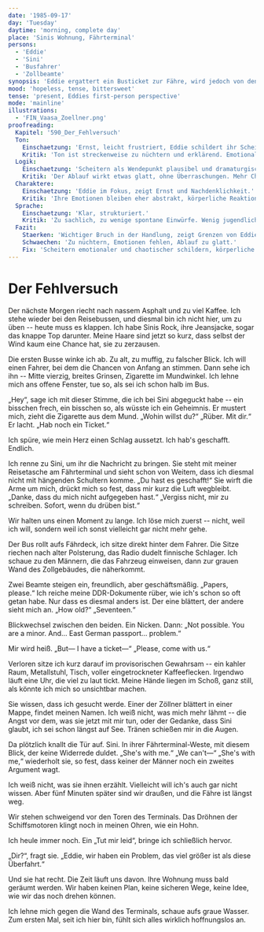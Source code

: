 ```yaml
---
date: '1985-09-17'
day: 'Tuesday'
daytime: 'morning, complete day'
place: 'Sinis Wohnung, Fährterminal'
persons:
  - 'Eddie'
  - 'Sini'
  - 'Busfahrer'
  - 'Zollbeamte'
synopsis: 'Eddie ergattert ein Busticket zur Fähre, wird jedoch von den Zöllnern wegen ihres Alters aufgehalten. Sini greift ein, rettet sie, doch die Fähre ist bereits weg. Beide stehen ratlos vor neuen Problemen.'
mood: 'hopeless, tense, bittersweet'
tense: 'present, Eddies first-person perspective'
mode: 'mainline'
illustrations:
  - 'FIN_Vaasa_Zoellner.png'
proofreading:
  Kapitel: '590_Der_Fehlversuch'
  Ton:
    Einschaetzung: 'Ernst, leicht frustriert, Eddie schildert ihr Scheitern.'
    Kritik: 'Ton ist streckenweise zu nüchtern und erklärend. Emotionale Wucht des Scheiterns kommt nicht stark genug durch.'
  Logik:
    Einschaetzung: 'Scheitern als Wendepunkt plausibel und dramaturgisch sinnvoll.'
    Kritik: 'Der Ablauf wirkt etwas glatt, ohne Überraschungen. Mehr Chaos oder Peinlichkeit würde realistischer wirken.'
  Charaktere:
    Einschaetzung: 'Eddie im Fokus, zeigt Ernst und Nachdenklichkeit.'
    Kritik: 'Ihre Emotionen bleiben eher abstrakt, körperliche Reaktionen (Wut, Tränen, Trotz) fehlen. Nebenfiguren bleiben Randerscheinungen.'
  Sprache:
    Einschaetzung: 'Klar, strukturiert.'
    Kritik: 'Zu sachlich, zu wenige spontane Einwürfe. Wenig jugendliche Direktheit oder Rotzgören-Farbe.'
  Fazit:
    Staerken: 'Wichtiger Bruch in der Handlung, zeigt Grenzen von Eddies Können.'
    Schwaechen: 'Zu nüchtern, Emotionen fehlen, Ablauf zu glatt.'
    Fix: 'Scheitern emotionaler und chaotischer schildern, körperliche Reaktionen zeigen, Sprache jugendlicher und spontaner machen.'
---
```


# Der Fehlversuch

Der nächste Morgen riecht nach nassem Asphalt und zu viel Kaffee. Ich stehe
wieder bei den Reisebussen, und diesmal bin ich nicht hier, um zu üben -- heute
muss es klappen. Ich habe Sinis Rock, ihre Jeansjacke, sogar das knappe Top
darunter. Meine Haare sind jetzt so kurz, dass selbst der Wind kaum eine Chance
hat, sie zu zerzausen.

Die ersten Busse winke ich ab. Zu alt, zu muffig, zu falscher Blick. Ich will
einen Fahrer, bei dem die Chancen von Anfang an stimmen. Dann sehe ich ihn --
Mitte vierzig, breites Grinsen, Zigarette im Mundwinkel. Ich lehne mich ans
offene Fenster, tue so, als sei ich schon halb im Bus.

„Hey“, sage ich mit dieser Stimme, die ich bei Sini abgeguckt habe -- ein
bisschen frech, ein bisschen so, als wüsste ich ein Geheimnis. Er mustert mich,
zieht die Zigarette aus dem Mund. „Wohin willst du?“ „Rüber. Mit dir.“ Er lacht.
„Hab noch ein Ticket.“

Ich spüre, wie mein Herz einen Schlag aussetzt. Ich hab's geschafft. Endlich.

Ich renne zu Sini, um ihr die Nachricht zu bringen. Sie steht mit meiner
Reisetasche am Fährterminal und sieht schon von Weitem, dass ich diesmal nicht
mit hängenden Schultern komme. „Du hast es geschafft!“ Sie wirft die Arme um
mich, drückt mich so fest, dass mir kurz die Luft wegbleibt. „Danke, dass du
mich nicht aufgegeben hast.“ „Vergiss nicht, mir zu schreiben. Sofort, wenn du
drüben bist.“

Wir halten uns einen Moment zu lange. Ich löse mich zuerst -- nicht, weil ich
will, sondern weil ich sonst vielleicht gar nicht mehr gehe.

Der Bus rollt aufs Fährdeck, ich sitze direkt hinter dem Fahrer. Die Sitze
riechen nach alter Polsterung, das Radio dudelt finnische Schlager. Ich schaue
zu den Männern, die das Fahrzeug einweisen, dann zur grauen Wand des
Zollgebäudes, die näherkommt.

Zwei Beamte steigen ein, freundlich, aber geschäftsmäßig. „Papers, please.“ Ich
reiche meine DDR-Dokumente rüber, wie ich's schon so oft getan habe. Nur dass es
diesmal anders ist. Der eine blättert, der andere sieht mich an. „How old?“
„Seventeen.“

Blickwechsel zwischen den beiden. Ein Nicken. Dann: „Not possible. You are a
minor. And… East German passport… problem.“

Mir wird heiß. „But— I have a ticket—“ „Please, come with us.“

Verloren sitze ich kurz darauf im provisorischen Gewahrsam -- ein kahler Raum,
Metallstuhl, Tisch, voller eingetrockneter Kaffeeflecken. Irgendwo läuft eine
Uhr, die viel zu laut tickt. Meine Hände liegen im Schoß, ganz still, als könnte
ich mich so unsichtbar machen.

Sie wissen, dass ich gesucht werde. Einer der Zöllner blättert in einer Mappe,
findet meinen Namen. Ich weiß nicht, was mich mehr lähmt -- die Angst vor dem,
was sie jetzt mit mir tun, oder der Gedanke, dass Sini glaubt, ich sei schon
längst auf See. Tränen schießen mir in die Augen.

Da plötzlich knallt die Tür auf. Sini. In ihrer Fährterminal-Weste, mit diesem
Blick, der keine Widerrede duldet. „She's with me.“ „We can't—“ „She's with me,“
wiederholt sie, so fest, dass keiner der Männer noch ein zweites Argument wagt.

Ich weiß nicht, was sie ihnen erzählt. Vielleicht will ich's auch gar nicht
wissen. Aber fünf Minuten später sind wir draußen, und die Fähre ist längst weg.

Wir stehen schweigend vor den Toren des Terminals. Das Dröhnen der
Schiffsmotoren klingt noch in meinen Ohren, wie ein Hohn.

Ich heule immer noch. Ein „Tut mir leid“, bringe ich schließlich hervor.

„Dir?“, fragt sie. „Eddie, wir haben ein Problem, das viel größer ist als diese
Überfahrt.“

Und sie hat recht. Die Zeit läuft uns davon. Ihre Wohnung muss bald geräumt
werden. Wir haben keinen Plan, keine sicheren Wege, keine Idee, wie wir das noch
drehen können.

Ich lehne mich gegen die Wand des Terminals, schaue aufs graue Wasser. Zum
ersten Mal, seit ich hier bin, fühlt sich alles wirklich hoffnungslos an.
